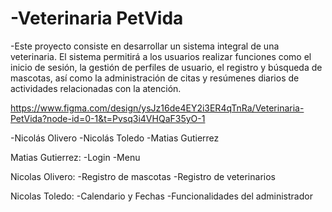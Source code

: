 # -Veterinaria PetVida
-Este proyecto consiste en desarrollar un sistema integral de una veterinaria. El sistema permitirá a los usuarios realizar funciones como el inicio de sesión, la gestión de perfiles de usuario, el registro y búsqueda de mascotas, así como la administración de citas y resúmenes diarios de actividades relacionadas con la atención.

https://www.figma.com/design/ysJz16de4EY2i3ER4qTnRa/Veterinaria-PetVida?node-id=0-1&t=Pvsq3i4VHQaF35yO-1

-Nicolás Olivero 
-Nicolás Toledo
-Matias Gutierrez

Matias Gutierrez:
-Login
-Menu

Nicolas Olivero:
-Registro de mascotas
-Registro de veterinarios

Nicolas Toledo:
-Calendario y Fechas
-Funcionalidades del administrador
